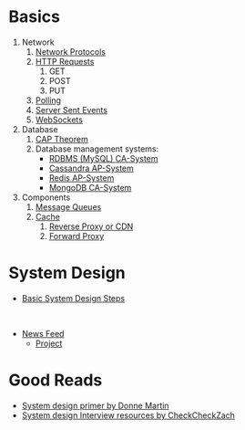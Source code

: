 <h1>Basics</h1>
  <ol>
    <li>Network
      <ol>
        <li><a href="Basics/Network Protocol/README.md">Network Protocols</a></li>
        <li><a href="Basics/HTTP Requests/README.md">HTTP Requests</a>
          <ol>
            <li>GET</li>
            <li>POST</li>
            <li>PUT</li>
          </ol>
        </li>
        <li><a href="Basics/Polling SSE and Web Sockets/README.md#polling">Polling</a></li>
        <li><a href="Basics/Polling SSE and Web Sockets/README.md#server-sent-events-sse">Server Sent Events</a></li>
        <li><a href="Basics/Polling SSE and Web Sockets/README.md#websockets">WebSockets</a></li>
      </ol>
    </li>
    <li> Database
      <ol>
        <li><a href="Basics/CAP Theorem/README.md">CAP Theorem</a></li>
        <li>Database management systems:
          <ul>
            <li><a href="Basics/Databases/RDBMS/README.md">RDBMS (MySQL) CA-System</a></li>
            <li><a href="Basics/Databases/Cassandra/README.md">Cassandra AP-System</a> </li>
            <li><a href="Basics/Databases/Redis/README.md">Redis AP-System</a> </li>
            <li><a href="Basics/Databases/MongoDB/README.md">MongoDB CA-System</a> </li>
          </ul>
        </li>
      </ol>
    </li>
    <li> Components
      <ol>
        <li><a href="Basics/Message Queues/README.md">Message Queues</a></li>
        <li><a href="Basics/Cache/README.md">Cache</a>
          <ol>
            <li><a href="Basics/Cache/README.md#client-side-caching">Reverse Proxy or CDN</a></li>
            <li><a href="Basics/Cache/README.md#client-side-caching">Forward Proxy</a></li>
          </ol>
        </li>
      </ol>
    </li>  
  </ol> 
    
<h1>System Design</h1>
  <ul>
    <li><a href="SysDesigns/SystemDesignSteps/README.md">Basic System Design Steps</a></li>
  </ul>
  <br/>
  <ul>
    <li><a href="SysDesigns/NewsFeed/README.md">News Feed</a>
      <ul><li><a href="SysDesigns/NewsFeed/Project/README.md">Project</a></li></ul>
    </li>
  </ul>

<h1>Good Reads</h1>
  <ul>
    <li><a href="https://github.com/donnemartin/system-design-primer">System design primer by Donne Martin</a></li>
    <li><a href="https://github.com/checkcheckzz/system-design-interview">System design Interview resources by CheckCheckZach</a></li>
  </ul>
